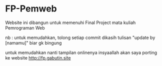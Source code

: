 # FP-Pemweb
Website ini dibangun untuk memenuhi Final Project mata kuliah Pemrograman Web

nb : untuk memudahkan, tolong setiap commit dikasih tulisan "update by [namamu]" biar gk bingung

untuk memudahkan nanti tampilan onlinenya insyaallah akan saya porting ke website http://fp.gabutin.site
